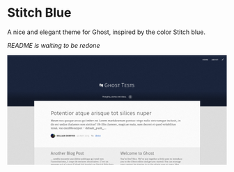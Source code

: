 # Stitch Blue
A nice and elegant theme for Ghost, inspired by the color Stitch blue.

*README is waiting to be redone*

![Screenshot](screenshot-temp.png)